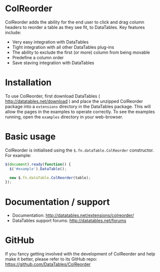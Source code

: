 # ColReorder

ColReorder adds the ability for the end user to click and drag column headers to reorder a table as they see fit, to DataTables. Key features include:

- Very easy integration with DataTables
- Tight integration with all other DataTables plug-ins
- The ability to exclude the first (or more) column from being movable
- Predefine a column order
- Save staving integration with DataTables

# Installation

To use ColReorder, first download DataTables ( http://datatables.net/download ) and place the unzipped ColReorder package into a `extensions` directory in the DataTables package. This will allow the pages in the examples to operate correctly. To see the examples running, open the `examples` directory in your web-browser.

# Basic usage

ColReorder is initialised using the `$.fn.dataTable.ColReorder` constructor. For example:

```js
$(document).ready(function() {
  $('#example').DataTable();

  new $.fn.dataTable.ColReorder(table);
});
```

# Documentation / support

- Documentation: http://datatables.net/extensions/colreorder/
- DataTables support forums: http://datatables.net/forums

# GitHub

If you fancy getting involved with the development of ColReorder and help make it better, please refer to its GitHub repo: https://github.com/DataTables/ColReorder
